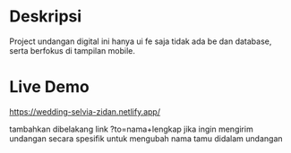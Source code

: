 # Deskripsi
Project undangan digital ini hanya ui fe saja tidak ada be dan database,
serta berfokus di tampilan mobile.

# Live Demo
https://wedding-selvia-zidan.netlify.app/

tambahkan dibelakang link ?to=nama+lengkap jika ingin mengirim undangan secara spesifik untuk mengubah nama tamu didalam undangan